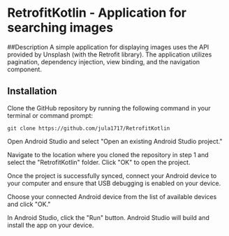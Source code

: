 # RetrofitKotlin - Application for searching images
##Description
A simple application for displaying images uses the API provided by Unsplash (with the Retrofit library). The application utilizes pagination, dependency injection, view binding, and the navigation component.

## Installation 
Clone the GitHub repository by running the following command in your terminal or command prompt:

``` git clone https://github.com/jula1717/RetrofitKotlin ```

Open Android Studio and select "Open an existing Android Studio project."

Navigate to the location where you cloned the repository in step 1 and select the "RetrofitKotlin" folder. Click "OK" to open the project.

Once the project is successfully synced, connect your Android device to your computer and ensure that USB debugging is enabled on your device.

Choose your connected Android device from the list of available devices and click "OK."

In Android Studio, click the "Run" button. Android Studio will build and install the app on your device. 
